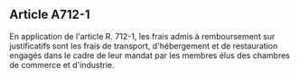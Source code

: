 Article A712-1
----
En application de l'article R. 712-1, les frais admis à remboursement sur
justificatifs sont les frais de transport, d'hébergement et de restauration
engagés dans le cadre de leur mandat par les membres élus des chambres de
commerce et d'industrie.

